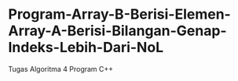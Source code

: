 # Program-Array-B-Berisi-Elemen-Array-A-Berisi-Bilangan-Genap-Indeks-Lebih-Dari-NoL
Tugas Algoritma 4 Program C++
